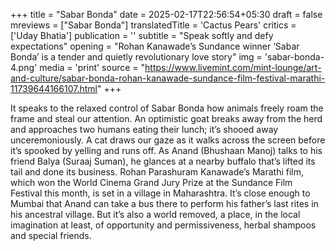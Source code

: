 +++
title = "Sabar Bonda"
date = 2025-02-17T22:56:54+05:30
draft = false
mreviews = ["Sabar Bonda"]
translatedTitle = 'Cactus Pears'
critics = ['Uday Bhatia']
publication = ''
subtitle = "Speak softly and defy expectations"
opening = "Rohan Kanawade’s Sundance winner ‘Sabar Bonda’ is a tender and quietly revolutionary love story"
img = 'sabar-bonda-4.png'
media = 'print'
source = "https://www.livemint.com/mint-lounge/art-and-culture/sabar-bonda-rohan-kanawade-sundance-film-festival-marathi-11739644166107.html"
+++

It speaks to the relaxed control of Sabar Bonda how animals freely roam the frame and steal our attention. An optimistic goat breaks away from the herd and approaches two humans eating their lunch; it’s shooed away unceremoniously. A cat draws our gaze as it walks across the screen before it’s spooked by yelling and runs off. As Anand (Bhushaan Manoj) talks to his friend Balya (Suraaj Suman), he glances at a nearby buffalo that’s lifted its tail and done its business. Rohan Parashuram Kanawade’s Marathi film, which won the World Cinema Grand Jury Prize at the Sundance Film Festival this month, is set in a village in Maharashtra. It’s close enough to Mumbai that Anand can take a bus there to perform his father’s last rites in his ancestral village. But it’s also a world removed, a place, in the local imagination at least, of opportunity and permissiveness, herbal shampoos and special friends.
